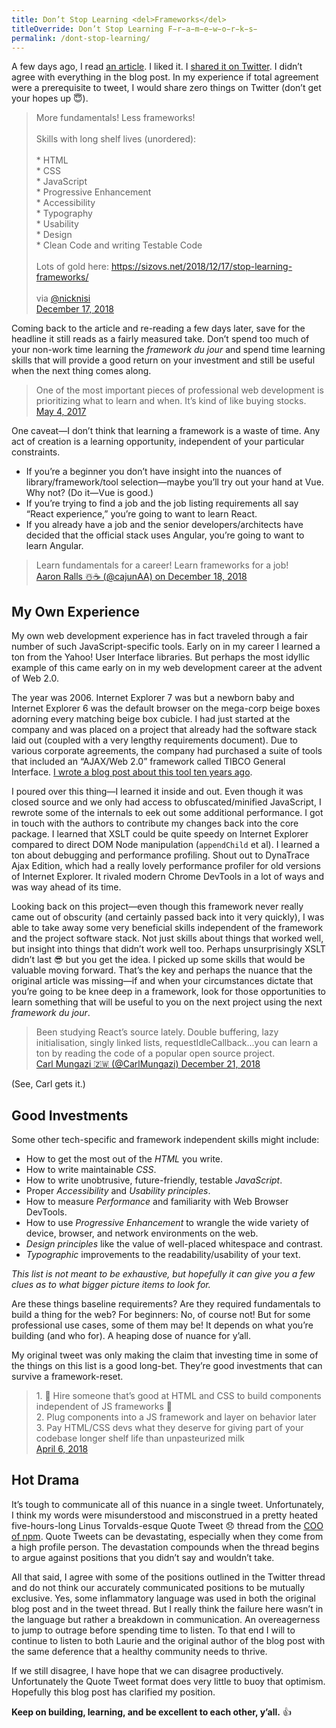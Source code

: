 ```yaml
---
title: Don’t Stop Learning <del>Frameworks</del>
titleOverride: Don’t Stop Learning F̵r̵a̵m̵e̵w̵o̵r̵k̵s̵
permalink: /dont-stop-learning/
---
```

A few days ago, I read [an article](https://sizovs.net/2018/12/17/stop-learning-frameworks/). I liked it. I [shared it on Twitter](https://twitter.com/zachleat/status/1074776108422307840). I didn’t agree with everything in the blog post. In my experience if total agreement were a prerequisite to tweet, I would share zero things on Twitter (don’t get your hopes up 😇).

> More fundamentals! Less frameworks!<br><br>Skills with long shelf lives (unordered):<br><br>* HTML<br>* CSS<br>* JavaScript<br>* Progressive Enhancement<br>* Accessibility<br>* Typography<br>* Usability<br>* Design<br>* Clean Code and writing Testable Code<br><br>Lots of gold here: <a href="https://sizovs.net/2018/12/17/stop-learning-frameworks/">https://sizovs.net/2018/12/17/stop-learning-frameworks/</a><br><br>via <a href="https://twitter.com/nicknisi">@nicknisi</a>
> <br><a href="https://twitter.com/zachleat/status/1074776108422307840">December 17, 2018</a>

Coming back to the article and re-reading a few days later, save for the headline it still reads as a fairly measured take. Don’t spend too much of your non-work time learning the _framework du jour_ and spend time learning skills that will provide a good return on your investment and still be useful when the next thing comes along.

> One of the most important pieces of professional web development is prioritizing what to learn and when. It’s kind of like buying stocks. <br>[May 4, 2017](https://twitter.com/zachleat/status/860163324675227653)

One caveat—I don’t think that learning a framework is a waste of time. Any act of creation is a learning opportunity, independent of your particular constraints.

* If you’re a beginner you don’t have insight into the nuances of library/framework/tool selection—maybe you’ll try out your hand at Vue. Why not? (Do it—Vue is good.)
* If you’re trying to find a job and the job listing requirements all say “React experience,” you’re going to want to learn React.
* If you already have a job and the senior developers/architects have decided that the official stack uses Angular, you’re going to want to learn Angular.

> Learn fundamentals for a career! Learn frameworks for a job! <br>[Aaron Ralls ☃️☕️ (@cajunAA) on December 18, 2018](https://twitter.com/cajunAA/status/1075170373841367041)

## My Own Experience

My own web development experience has in fact traveled through a fair number of such JavaScript-specific tools. Early on in my career I learned a ton from the Yahoo! User Interface libraries. But perhaps the most idyllic example of this came early on in my web development career at the advent of Web 2.0.

The year was 2006. Internet Explorer 7 was but a newborn baby and Internet Explorer 6 was the default browser on the mega-corp beige boxes adorning every matching beige box cubicle. I had just started at the company and was placed on a project that already had the software stack laid out (coupled with a very lengthy requirements document). Due to various corporate agreements, the company had purchased a suite of tools that included an “AJAX/Web 2.0” framework called TIBCO General Interface. [I wrote a blog post about this tool ten years ago](https://www.zachleat.com/web/specific-inheritance-with-tibcos-general-interface/).

I poured over this thing—I learned it inside and out. Even though it was closed source and we only had access to obfuscated/minified JavaScript, I rewrote some of the internals to eek out some additional performance. I got in touch with the authors to contribute my changes back into the core package. I learned that XSLT could be quite speedy on Internet Explorer compared to direct DOM Node manipulation (`appendChild` et al). I learned a ton about debugging and performance profiling. Shout out to DynaTrace Ajax Edition, which had a really lovely performance profiler for old versions of Internet Explorer. It rivaled modern Chrome DevTools in a lot of ways and was way ahead of its time.

Looking back on this project—even though this framework never really came out of obscurity (and certainly passed back into it very quickly), I was able to take away some very beneficial skills independent of the framework and the project software stack. Not just skills about things that worked well, but insight into things that didn’t work well too. Perhaps unsurprisingly XSLT didn’t last 😎 but you get the idea. I picked up some skills that would be valuable moving forward. That’s the key and perhaps the nuance that the original article was missing—if and when your circumstances dictate that you’re going to be knee deep in a framework, look for those opportunities to learn something that will be useful to you on the next project using the next _framework du jour_.

> Been studying React’s source lately. Double buffering, lazy initialisation, singly linked lists, requestIdleCallback...you can learn a ton by reading the code of a popular open source project. <br>[Carl Mungazi 🇿🇼 (@CarlMungazi) December 21, 2018](https://twitter.com/CarlMungazi/status/1075912692685332480)

(See, Carl gets it.)

## Good Investments

Some other tech-specific and framework independent skills might include:

* How to get the most out of the *HTML* you write.
* How to write maintainable *CSS*.
* How to write unobtrusive, future-friendly, testable *JavaScript*.
* Proper *Accessibility* and *Usability principles*.
* How to measure *Performance* and familiarity with Web Browser DevTools.
* How to use *Progressive Enhancement* to wrangle the wide variety of device, browser, and network environments on the web.
* *Design principles* like the value of well-placed whitespace and contrast.
* *Typographic* improvements to the readability/usability of your text.

_This list is not meant to be exhaustive, but hopefully it can give you a few clues as to what bigger picture items to look for._

Are these things baseline requirements? Are they required fundamentals to build a thing for the web? For beginners: No, of course not! But for some professional use cases, some of them may be! It depends on what you’re building (and who for). A heaping dose of nuance for y’all.

My original tweet was only making the claim that investing time in some of the things on this list is a good long-bet. They’re good investments that can survive a framework-reset.

> ​1. 👏 Hire someone that’s good at HTML and CSS to build components independent of JS frameworks 👏<br>2. Plug components into a JS framework and layer on behavior later<br>3. Pay HTML/CSS devs what they deserve for giving part of your codebase longer shelf life than unpasteurized milk<br>[April 6, 2018](https://twitter.com/zachleat/status/982251377010270210)

## Hot Drama

It’s tough to communicate all of this nuance in a single tweet. Unfortunately, I think my words were misunderstood and misconstrued in a pretty heated five-hours-long Linus Torvalds-esque Quote Tweet 😞 thread from the [COO of npm](https://twitter.com/seldo/status/1075027798333493249). Quote Tweets can be devastating, especially when they come from a high profile person. The devastation compounds when the thread begins to argue against positions that you didn’t say and wouldn’t take.

All that said, I agree with some of the positions outlined in the Twitter thread and do not think our accurately communicated positions to be mutually exclusive. Yes, some inflammatory language was used in both the original blog post and in the tweet thread. But I really think the failure here wasn’t in the language but rather a breakdown in communication. An overeagerness to jump to outrage before spending time to listen. To that end I will to continue to listen to both Laurie and the original author of the blog post with the same deference that a healthy community needs to thrive.

If we still disagree, I have hope that we can disagree productively. Unfortunately the Quote Tweet format does very little to buoy that optimism. Hopefully this blog post has clarified my position.

**Keep on building, learning, and be excellent to each other, y’all.** 👍